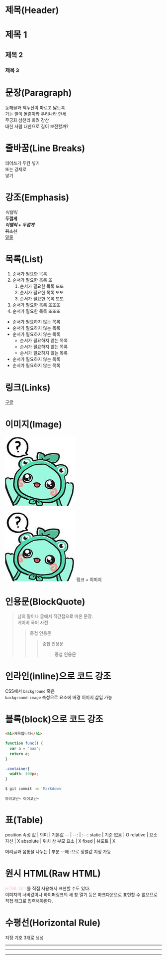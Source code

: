 # 제목(Header)
<!-- h1~h6 -->
# 제목 1
## 제목 2
### 제목 3

# 문장(Paragraph)
동해물과 백두산이 마르고 닳도록  
가는 말이 돌같아라 우리나라 만세  
무궁화 삼천리 화려 강산  
대한 사람 대한으로 길이 보전할까?

# 줄바꿈(Line Breaks)
띄어쓰기 두칸 넣기  
또는 강제로 <br />넣기

# 강조(Emphasis)
_이텔릭_  
**두껍게**  
**_이텔릭 + 두껍게_**  
~~취소선~~  
<u>밑줄</u>

# 목록(List)
1. 순서가 필요한 목록
1. 순서가 필요한 목록 또
    1. 순서가 필요한 목록 또또
    1. 순서가 필요한 목록 또또
    1. 순서가 필요한 목록 또또
1. 순서가 필요한 목록 또또또
1. 순서가 필요한 목록 또또또

- 순서가 필요하지 않는 목록
- 순서가 필요하지 않는 목록
- 순서가 필요하지 않는 목록
    - 순서가 필요하지 않는 목록
    - 순서가 필요하지 않는 목록
    - 순서가 필요하지 않는 목록
- 순서가 필요하지 않는 목록
- 순서가 필요하지 않는 목록

# 링크(Links)
[구글](http://google.com "구글로 이동이요!")

# 이미지(Image)
![대체텍스트](./모코코1.png)


[![구글이동](./모코코1.png)](http://google.com "구글로 이동이요!") 링크 + 이미지

# 인용문(BlockQuote)
> 남의 말이나 글에서 직간접으로 따온 문장.  
> 게이버 국어 사전
>>중첩 인용문
>>>중첩 인용문
>>>>중첩 인용문

# 인라인(inline)으로 코드 강조
CSS에서 `background` 혹은  
`background-image` 속성으로 요소에 배경 이미지 삽입 가능

# 블록(block)으로 코드 강조
```html
<h1>제목입니다</h1>
```

```javascript
function func() {
  var a = 'aaa';
  return a;
}
```

```css
.container{
  width: 300px;
}
```

```bash
$ git commit -m 'Markdown'
```

```plaintext
아이고난~ 아이고난~
```
# 표(Table)
position 속성
값 | 의미 | 기본값
-- | --: | :--:
static | 기준 없음 | O
relative | 요소 자신 | X
absolute | 위치 상 부모 요소 | X
fixed | 뷰포트 | X

머리글과 몸통을 나누는 | 부분 --에 :으로 정렬값 지정 가능

# 원시 HTML(Raw HTML)
<span style="color: pink">HTML 태그</span>를 직접 사용해서 표현할 수도 있다. <br />
이미지의 너비값이나 하이퍼링크의 새 창 열기 등은 마크다운으로 표현할 수 없으므로 직접 태그로 입력해야한다.

# 수평선(Horizontal Rule)
지정 기호 3개로 생성

---
***
___


